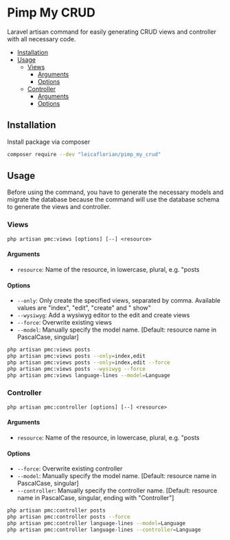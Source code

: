 # Pimp My CRUD

Laravel artisan command for easily generating CRUD views and controller with all necessary code.

- [Installation](#installation)
- [Usage](#usage)
  - [Views](#views)
    - [Arguments](#arguments)
    - [Options](#options)
  - [Controller](#controller)
    - [Arguments](#arguments-1)
    - [Options](#options-1)

## Installation

Install package via composer

```bash
composer require --dev "leicaflorian/pimp_my_crud"
```

## Usage

Before using the command, you have to generate the necessary models and migrate the database because the command will
use the database schema to generate the views and controller.

### Views

`php artisan pmc:views [options] [--] <resource>`

#### Arguments

- `resource`: Name of the resource, in lowercase, plural, e.g. "posts

#### Options

- `--only`: Only create the specified views, separated by comma. Available values are "index", "edit", "create" and "
  show"
- `--wysiwyg`: Add a wysiwyg editor to the edit and create views
- `--force`: Overwrite existing views
- `--model`: Manually specify the model name. [Default: resource name in PascalCase, singular]

```bash
php artisan pmc:views posts
php artisan pmc:views posts --only=index,edit
php artisan pmc:views posts --only=index,edit --force
php artisan pmc:views posts --wysiwyg --force
php artisan pmc:views language-lines --model=Language
```

### Controller

`php artisan pmc:controller [options] [--] <resource>`

#### Arguments

- `resource`: Name of the resource, in lowercase, plural, e.g. "posts

#### Options

- `--force`: Overwrite existing controller
- `--model`: Manually specify the model name. [Default: resource name in PascalCase, singular]
- `--controller`: Manually specify the controller name. [Default: resource name in PascalCase, singular, ending with "Controller"]

```bash
php artisan pmc:controller posts
php artisan pmc:controller posts --force
php artisan pmc:controller language-lines --model=Language 
php artisan pmc:controller language-lines --controller=Language 
```
